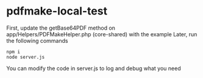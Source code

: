 # pdfmake-local-test

First, update the getBase64PDF method on app/Helpers/PDFMakeHelper.php (core-shared) with the example
Later, run the following commands


    npm i
    node server.js
    

You can modify the code in server.js to log and debug what you need
